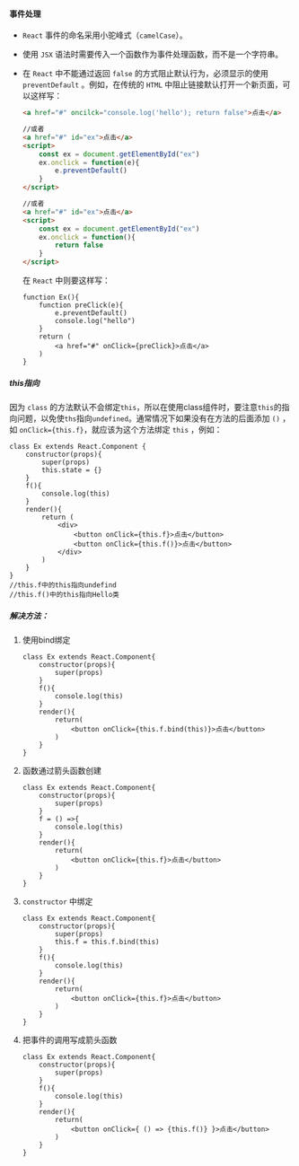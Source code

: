 #### 事件处理

- `React` 事件的命名采用小驼峰式（`camelCase`）。

- 使用 `JSX` 语法时需要传入一个函数作为事件处理函数，而不是一个字符串。

- 在 `React` 中不能通过返回 `false` 的方式阻止默认行为，必须显示的使用 `preventDefault` 。例如，在传统的 `HTML` 中阻止链接默认打开一个新页面，可以这样写：

  ```html
  <a href="#" oncilck="console.log('hello'); return false">点击</a>
  
  //或者
  <a href="#" id="ex">点击</a>
  <script>
      const ex = document.getElementById("ex")
      ex.onclick = function(e){
          e.preventDefault()
      }
  </script>
  
  //或者
  <a href="#" id="ex">点击</a>
  <script>
      const ex = document.getElementById("ex")
      ex.onclick = function(){
          return false
      }
  </script>
  ```

  在 `React` 中则要这样写：

  ```react
  function Ex(){
      function preClick(e){
          e.preventDefault()
          console.log("hello")
      }
      return (
          <a href="#" onClick={preClick}>点击</a>
      )
  }
  ```

##### this指向

因为 `class` 的方法默认不会绑定`this`，所以在使用class组件时，要注意`this`的指向问题，以免使`ths`指向`undefined`。通常情况下如果没有在方法的后面添加 `()` ，如 `onClick={this.f}`，就应该为这个方法绑定 `this` ，例如：

```react
class Ex extends React.Component {
    constructor(props){
        super(props)
        this.state = {}
    }
    f(){
        console.log(this)
    }
    render(){
        return (
            <div>
                <button onClick={this.f}>点击</button>
                <button onClick={this.f()}>点击</button>
            </div>
        )
    }
}
//this.f中的this指向undefind
//this.f()中的this指向Hello类
```

##### 解决方法：

1. 使用bind绑定

   ```react
   class Ex extends React.Component{
       constructor(props){
           super(props)
       }
       f(){
           console.log(this)
       }
       render(){
           return(
               <button onClick={this.f.bind(this)}>点击</button>
           )
       }
   }
   ```

2. 函数通过箭头函数创建

   ```react
   class Ex extends React.Component{
       constructor(props){
           super(props)
       }
       f = () =>{
           console.log(this)
       }
       render(){
           return(
               <button onClick={this.f}>点击</button>
           )
       }
   }
   ```

3. `constructor` 中绑定

   ```react
   class Ex extends React.Component{
       constructor(props){
           super(props)
           this.f = this.f.bind(this)
       }
       f(){
           console.log(this)
       }
       render(){
           return(
               <button onClick={this.f}>点击</button>
           )
       }
   }
   ```

4. 把事件的调用写成箭头函数

   ```react
   class Ex extends React.Component{
       constructor(props){
           super(props)
       }
       f(){
           console.log(this)
       }
       render(){
           return(
               <button onClick={ () => {this.f()} }>点击</button>
           )
       }
   }
   ```

   